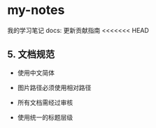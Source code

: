 # my-notes
我的学习笔记
docs: 更新贡献指南
<<<<<<< HEAD

## 5. 文档规范
- 使用中文简体
- 图片路径必须使用相对路径

- 所有文档需经过审核
- 使用统一的标题层级
